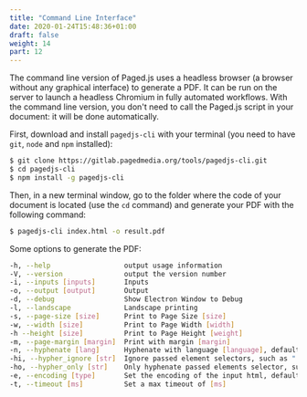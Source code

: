 ```yaml
---
title: "Command Line Interface"
date: 2020-01-24T15:48:36+01:00
draft: false
weight: 14
part: 12
---
```


The command line version of Paged.js uses a headless browser (a browser without any graphical interface) to generate a PDF. It can be run on the server to launch a headless Chromium in fully automated workflows. With the command line version, you don't need to call the Paged.js script in your document: it will be done automatically.

First, download and install `pagedjs-cli` with your terminal (you need to have `git`, `node` and `npm` installed):

```bash 
$ git clone https://gitlab.pagedmedia.org/tools/pagedjs-cli.git
$ cd pagedjs-cli
$ npm install -g pagedjs-cli
```

Then, in a new terminal window, go to the folder where the code of your document is located (use the `cd` command) and generate your PDF with the following command:

```bash 
$ pagedjs-cli index.html -o result.pdf
```


Some options to generate the PDF:

```bash 
-h, --help                  output usage information
-V, --version               output the version number
-i, --inputs [inputs]       Inputs
-o, --output [output]       Output
-d, --debug                 Show Electron Window to Debug
-l, --landscape             Landscape printing
-s, --page-size [size]      Print to Page Size [size]
-w, --width [size]          Print to Page Width [width]
-h --height [size]          Print to Page Height [weight]
-m, --page-margin [margin]  Print with margin [margin]
-n, --hyphenate [lang]      Hyphenate with language [language], defaults to "en-us"
-hi, --hypher_ignore [str]  Ignore passed element selectors, such as ".class_to_ignore, h1"
-ho, --hypher_only [str]    Only hyphenate passed elements selector, such as ".hyphenate, aside"
-e, --encoding [type]       Set the encoding of the input html, defaults to "utf-8"
-t, --timeout [ms]          Set a max timeout of [ms]
```

